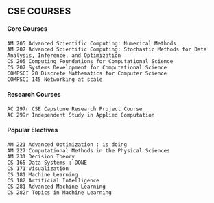 ## CSE COURSES
#### Core Courses
    AM 205 Advanced Scientific Computing: Numerical Methods
    AM 207 Advanced Scientific Computing: Stochastic Methods for Data Analysis, Inference, and Optimization
    CS 205 Computing Foundations for Computational Science
    CS 207 Systems Development for Computational Science
    COMPSCI 20 Discrete Mathematics for Computer Science
    COMPSCI 145 Networking at scale 




#### Research Courses
    AC 297r CSE Capstone Research Project Course
    AC 299r Independent Study in Applied Computation
									

#### Popular Electives
    AM 221 Advanced Optimization : is doing 
    AM 227 Computational Methods in the Physical Sciences
    AM 231 Decision Theory
    CS 165 Data Systems : DONE 
    CS 171 Visualization
    CS 181 Machine Learning
    CS 182 Artificial Intelligence
    CS 281 Advanced Machine Learning
    CS 282r Topics in Machine Learning


